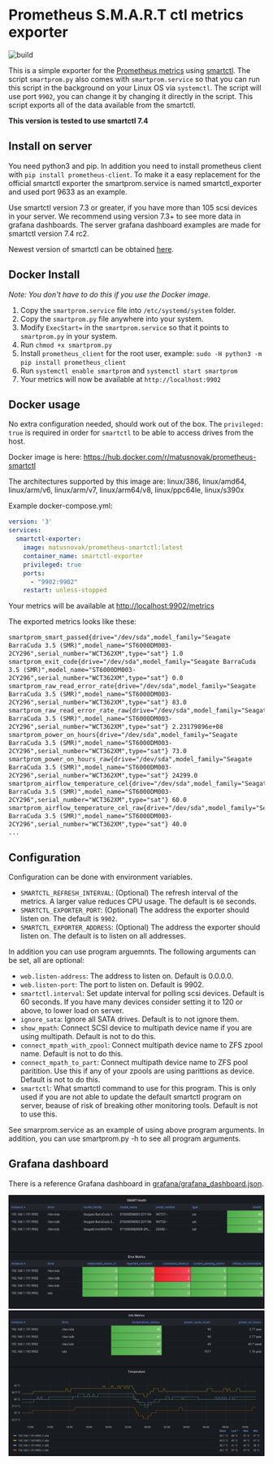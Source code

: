 # Prometheus S.M.A.R.T ctl metrics exporter

![build](https://github.com/matusnovak/prometheus-smartctl/workflows/build/badge.svg)

This is a simple exporter for the [Prometheus metrics](https://prometheus.io/) using [smartctl](https://www.smartmontools.org/). The script `smartprom.py` also comes with `smartprom.service` so that you can run this script in the background on your Linux OS via `systemctl`. The script will use port `9902`, you can change it by changing it directly in the script. This script exports all of the data available from the smartctl.

**This version is tested to use smartctl 7.4**

## Install on server

You need python3 and pip. In addition you need to install prometheus client with `pip install prometheus-client`. To make it a easy replacement for the official smartctl exporter the smartprom.service is named smartctl_exporter and used port 9633 as an example.

Use smartctl version 7.3 or greater, if you have more than 105 scsi devices in your server. We recommend using version 7.3+ to see more data in grafana dashboards. The server grafana dashboard examples are made for smartctl version 7.4 rc2. 

Newest version of smartctl can be obtained [here](https://builds.smartmontools.org/).

## Docker Install

_Note: You don't have to do this if you use the Docker image._

1. Copy the `smartprom.service` file into `/etc/systemd/system` folder.
2. Copy the `smartprom.py` file anywhere into your system.
3. Modify `ExecStart=` in the `smartprom.service` so that it points to `smartprom.py` in your system.
4. Run `chmod +x smartprom.py` 
5. Install `prometheus_client` for the root user, example: `sudo -H python3 -m pip install prometheus_client`
6. Run `systemctl enable smartprom` and `systemctl start smartprom`
7. Your metrics will now be available at `http://localhost:9902`

## Docker usage

No extra configuration needed, should work out of the box. The `privileged: true` is required in order for `smartctl` to be able to access drives from the host.

Docker image is here: <https://hub.docker.com/r/matusnovak/prometheus-smartctl>

The architectures supported by this image are: linux/386, linux/amd64, linux/arm/v6, linux/arm/v7, linux/arm64/v8, linux/ppc64le, linux/s390x

Example docker-compose.yml:

```yml
version: '3'
services:
  smartctl-exporter:
    image: matusnovak/prometheus-smartctl:latest
    container_name: smartctl-exporter
    privileged: true
    ports:
      - "9902:9902"
    restart: unless-stopped
```

Your metrics will be available at <http://localhost:9902/metrics>

The exported metrics looks like these:

```shell
smartprom_smart_passed{drive="/dev/sda",model_family="Seagate BarraCuda 3.5 (SMR)",model_name="ST6000DM003-2CY296",serial_number="WCT362XM",type="sat"} 1.0
smartprom_exit_code{drive="/dev/sda",model_family="Seagate BarraCuda 3.5 (SMR)",model_name="ST6000DM003-2CY296",serial_number="WCT362XM",type="sat"} 0.0
smartprom_raw_read_error_rate{drive="/dev/sda",model_family="Seagate BarraCuda 3.5 (SMR)",model_name="ST6000DM003-2CY296",serial_number="WCT362XM",type="sat"} 83.0
smartprom_raw_read_error_rate_raw{drive="/dev/sda",model_family="Seagate BarraCuda 3.5 (SMR)",model_name="ST6000DM003-2CY296",serial_number="WCT362XM",type="sat"} 2.23179896e+08
smartprom_power_on_hours{drive="/dev/sda",model_family="Seagate BarraCuda 3.5 (SMR)",model_name="ST6000DM003-2CY296",serial_number="WCT362XM",type="sat"} 73.0
smartprom_power_on_hours_raw{drive="/dev/sda",model_family="Seagate BarraCuda 3.5 (SMR)",model_name="ST6000DM003-2CY296",serial_number="WCT362XM",type="sat"} 24299.0
smartprom_airflow_temperature_cel{drive="/dev/sda",model_family="Seagate BarraCuda 3.5 (SMR)",model_name="ST6000DM003-2CY296",serial_number="WCT362XM",type="sat"} 60.0
smartprom_airflow_temperature_cel_raw{drive="/dev/sda",model_family="Seagate BarraCuda 3.5 (SMR)",model_name="ST6000DM003-2CY296",serial_number="WCT362XM",type="sat"} 40.0
...
```

## Configuration

Configuration can be done with environment variables.

- `SMARTCTL_REFRESH_INTERVAL`: (Optional) The refresh interval of the metrics. A larger value reduces CPU usage. The default is `60` seconds.
- `SMARTCTL_EXPORTER_PORT`: (Optional) The address the exporter should listen on. The default is `9902`.
- `SMARTCTL_EXPORTER_ADDRESS`: (Optional) The address the exporter should listen on. The default is to listen on all addresses.

In addition you can use program arguemnts. The following arguments can be set, all are optional:

- `web.listen-address`: The address to listen on. Default is 0.0.0.0.
- `web.listen-port`: The port to listen on. Default is 9902.
- `smartctl.interval`: Set update interval for polling scsi devices. Default is 60 seconds. If you have many devices consider setting it to 120 or above, to lower load on server.
- `ignore_sata`: Ignore all SATA drives. Default is to not ignore them.
- `show_mpath`: Connect SCSI device to multipath device name if you are using multipath. Default is not to do this.
- `connect_mpath_with_zpool`: Connect multipath device name to ZFS zpool name. Default is not to do this.
- `connect_mpath_to_part`: Connect multipath device name to ZFS pool paritition. Use this if any of your zpools are using parittions as device. Default is not to do this.
- `smartctl`: What smartctl command to use for this program. This is only used if you are not able to update the default smartctl program on server, beause of risk of breaking other monitoring tools. Default is not to use this.

See smarprom.service as an example of using above program arguments. In addition, you can use smartprom.py -h to see all program arguments. 

## Grafana dashboard

There is a reference Grafana dashboard in [grafana/grafana_dashboard.json](./grafana/grafana_dashboard.json).

![](./grafana/grafana_dashboard_1.png)
![](./grafana/grafana_dashboard_2.png)
